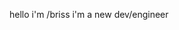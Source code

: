 hello
i'm /briss
i'm a new dev/engineer


<!---
Brisspwnedd/Brisspwnedd is a ✨ special ✨ repository because its `README.md` (this file) appears on your GitHub profile.
You can click the Preview link to take a look at your changes.
--->
